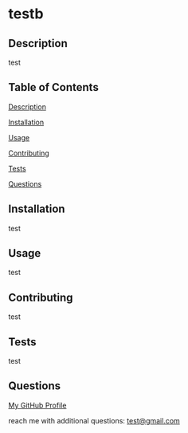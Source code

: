  # testb

## Description

test
    

## Table of Contents

    
[Description](#description)
    
[Installation](#installation)
    
[Usage](#usage)
    
[Contributing](#contributing) 
    
[Tests](#tests)
    
[Questions](#questions)
    

## Installation

test

## Usage

test
    

## Contributing

test 
    

## Tests

test

## Questions

[My GitHub Profile](https://github.com/test)
    
reach me with additional questions: test@gmail.com
    